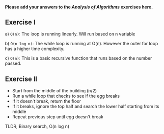 #### Please add your answers to the ***Analysis of  Algorithms*** exercises here.

## Exercise I

a) `O(n)`: The loop is running linearly. Will run based on n variable


b) `O(n log n)`: The while loop is running at O(n). However the outer for loop has a higher time complexity.


c) `O(n)`: This is a basic recursive function that runs based on the number passed.

## Exercise II
- Start from the middle of the building (n/2)
- Run a while loop that checks to see if the egg breaks
- If it doesn't break, return the floor
- If it breaks, ignore the top half and search the lower half starting from its middle
- Repeat previous step until egg doesn't break

TLDR; Binary search, O(n log n)